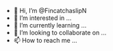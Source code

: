 - 👋 Hi, I’m @FincatchaslipN
- 👀 I’m interested in ...
- 🌱 I’m currently learning ...
- 💞️ I’m looking to collaborate on ...
- 📫 How to reach me ...

<!---
FincatchaslipN/FincatchaslipN is a ✨ special ✨ repository because its `README.md` (this file) appears on your GitHub profile.
You can click the Preview link to take a look at your changes.
--->
